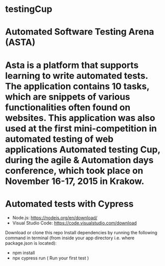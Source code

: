 # testingCup #

# Automated Software Testing Arena (ASTA) 
<h1>Asta is a platform that supports learning to write automated tests. 
The application contains 10 tasks, which are snippets of various functionalities often found on websites. 
This application was also used at the first mini-competition in automated testing of web applications Automated testing Cup, 
during the agile & Automation days conference, which took place on November 16-17, 2015 in Krakow.</h1>

# Automated tests with Cypress #
* Node.js: https://nodejs.org/en/download/
* Visual Studio Code: https://code.visualstudio.com/download

Download or clone this repo
Install dependencies by running the following command in terminal (from inside your app directory i.e. where package.json is located): 
* npm install
* npx cypress run  ( Run your first test )

